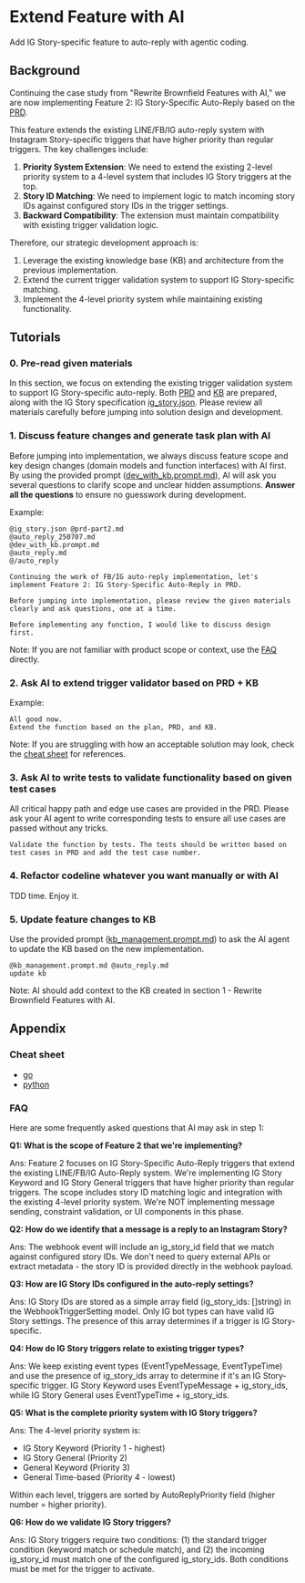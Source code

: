 # Extend Feature with AI

Add IG Story-specific feature to auto-reply with agentic coding.

## Background

Continuing the case study from "Rewrite Brownfield Features with AI," we are now implementing Feature 2: IG Story-Specific Auto-Reply based on the [PRD](./../spec/prd-part2.md).

This feature extends the existing LINE/FB/IG auto-reply system with Instagram Story-specific triggers that have higher priority than regular triggers. The key challenges include:

1. **Priority System Extension**: We need to extend the existing 2-level priority system to a 4-level system that includes IG Story triggers at the top.
2. **Story ID Matching**: We need to implement logic to match incoming story IDs against configured story IDs in the trigger settings.
3. **Backward Compatibility**: The extension must maintain compatibility with existing trigger validation logic.

Therefore, our strategic development approach is:
1. Leverage the existing knowledge base (KB) and architecture from the previous implementation.
2. Extend the current trigger validation system to support IG Story-specific matching.
3. Implement the 4-level priority system while maintaining existing functionality.

## Tutorials

### 0. Pre-read given materials

In this section, we focus on extending the existing trigger validation system to support IG Story-specific auto-reply. Both [PRD](./../spec/prd-part2.md) and [KB](./../legacy/kb/) are prepared, along with the IG Story specification [ig_story.json](./../spec/ig_story.json). Please review all materials carefully before jumping into solution design and development.

### 1. Discuss feature changes and generate task plan with AI

Before jumping into implementation, we always discuss feature scope and key design changes (domain models and function interfaces) with AI first.
By using the provided prompt ([dev_with_kb.prompt.md](./../.ai/prompt/dev_with_kb.prompt.md)), AI will ask you several questions to clarify scope and unclear hidden assumptions. **Answer all the questions** to ensure no guesswork during development.

Example:
```
@ig_story.json @prd-part2.md 
@auto_reply_250707.md 
@dev_with_kb.prompt.md
@auto_reply.md  
@/auto_reply 

Continuing the work of FB/IG auto-reply implementation, let's implement Feature 2: IG Story-Specific Auto-Reply in PRD.

Before jumping into implementation, please review the given materials clearly and ask questions, one at a time.

Before implementing any function, I would like to discuss design first.
```

Note: If you are not familiar with product scope or context, use the [FAQ](#faq) directly.

### 2. Ask AI to extend trigger validator based on PRD + KB

Example:
```
All good now.
Extend the function based on the plan, PRD, and KB.
```

Note: If you are struggling with how an acceptable solution may look, check the [cheat sheet](#cheat-sheet) for references.

### 3. Ask AI to write tests to validate functionality based on given test cases

All critical happy path and edge use cases are provided in the PRD. Please ask your AI agent to write corresponding tests to ensure all use cases are passed without any tricks.

```
Validate the function by tests. The tests should be written based on test cases in PRD and add the test case number.
```

### 4. Refactor codeline whatever you want manually or with AI

TDD time. Enjoy it.

### 5. Update feature changes to KB

Use the provided prompt ([kb_management.prompt.md](./../.ai/prompt/kb_management.prompt.md)) to ask the AI agent to update the KB based on the new implementation.

```
@kb_management.prompt.md @auto_reply.md 
update kb 
```

Note: AI should add context to the KB created in section 1 - Rewrite Brownfield Features with AI.

## Appendix

### Cheat sheet
- [go](./../cheat_sheet/go/2_extend_feature/)
- [python](./../cheat_sheet/python/2_extend_feature/)

### FAQ

Here are some frequently asked questions that AI may ask in step 1:

**Q1: What is the scope of Feature 2 that we're implementing?**

Ans: Feature 2 focuses on IG Story-Specific Auto-Reply triggers that extend the existing LINE/FB/IG Auto-Reply system. We're implementing IG Story Keyword and IG Story General triggers that have higher priority than regular triggers. The scope includes story ID matching logic and integration with the existing 4-level priority system. We're NOT implementing message sending, constraint validation, or UI components in this phase.

**Q2: How do we identify that a message is a reply to an Instagram Story?**

Ans: The webhook event will include an ig_story_id field that we match against configured story IDs. We don't need to query external APIs or extract metadata - the story ID is provided directly in the webhook payload.

**Q3: How are IG Story IDs configured in the auto-reply settings?**

Ans: IG Story IDs are stored as a simple array field (ig_story_ids: []string) in the WebhookTriggerSetting model. Only IG bot types can have valid IG Story settings. The presence of this array determines if a trigger is IG Story-specific.

**Q4: How do IG Story triggers relate to existing trigger types?**

Ans: We keep existing event types (EventTypeMessage, EventTypeTime) and use the presence of ig_story_ids array to determine if it's an IG Story-specific trigger. IG Story Keyword uses EventTypeMessage + ig_story_ids, while IG Story General uses EventTypeTime + ig_story_ids.

**Q5: What is the complete priority system with IG Story triggers?**

Ans: The 4-level priority system is:
- IG Story Keyword (Priority 1 - highest)
- IG Story General (Priority 2)
- General Keyword (Priority 3)
- General Time-based (Priority 4 - lowest)

Within each level, triggers are sorted by AutoReplyPriority field (higher number = higher priority).

**Q6: How do we validate IG Story triggers?**

Ans: IG Story triggers require two conditions: (1) the standard trigger condition (keyword match or schedule match), and (2) the incoming ig_story_id must match one of the configured ig_story_ids. Both conditions must be met for the trigger to activate.
